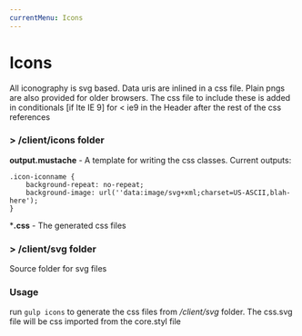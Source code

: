 ```yaml
---
currentMenu: Icons
---
```


Icons
============


All iconography is svg based. Data uris are inlined in a css file. Plain pngs are also provided for older browsers. The css file to include these is added in conditionals [if lte IE 9] for < ie9 in the Header after the rest of the css references
### > /client/icons folder

**output.mustache** - A template for writing the css classes. Current outputs:
    
    .icon-iconname {
        background-repeat: no-repeat;
        background-image: url(''data:image/svg+xml;charset=US-ASCII,blah-here');
    }
***.css** - The generated css files

### > /client/svg folder
Source folder for svg files

### Usage
run `gulp icons` to generate the css files from */client/svg* folder.
The css.svg file will be css imported from the core.styl file